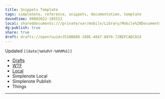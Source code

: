 ```yaml
---
title: Snippets Template
tags: simplenote, reference, snippets, documentation, template
davodtime: 09082022-105512
local: shareddocuments:///private/var/mobile/Library/Mobile%20Documents/iCloud~md~obsidian/Documents/OBSHIDDIAN/drafts/3510B68D-180E-4847-A976-72BEFCADCD24.md
dg-publish: true
share: true
draft: drafts://open?uuid=3510B68D-180E-4847-A976-72BEFCADCD24
---
```

Updated `[[date|%m%d%Y-%H%M%S]]`

- [Drafts](drafts://open?uuid=CAABBB06-186C-437D-BC30-65844BDBEC2B)
- [WTF](https://davidblue.wtf/drafts/CAABBB06-186C-437D-BC30-65844BDBEC2B.html)
- [Local](shareddocuments:///private/var/mobile/Library/Mobile%20Documents/com~apple~CloudDocs/Written/[[uuid|uuid]].md)
- Simplenote Local
- Simplenote Publish
- Things

---